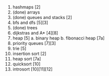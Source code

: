 1. hashmaps [2]
2. (done) arrays
3. (done) queues and stacks [2]
4. bfs and dfs [5][3]
5. (done) trees
6. dijkstras and A* [4][8]
7. heap [5]
  a. binary heap
  b. fibonacci heap [7a]
8. priority queues [7][3]
9.  trie [5]
10.  insertion sort [2]
11.  heap sort [7a]
12.  quicksort [10]
13.  introsort [10][11][12]